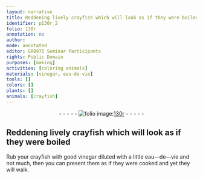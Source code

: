 ```yaml
---
layout: narrative
title: Reddening lively crayfish which will look as if they were boiled
identifier: p130r_2
folio: 130r
annotation: no
author:
mode: annotated
editor: GR8975 Seminar Participants
rights: Public Domain
purposes: [making]
activities: [coloring animals]
materials: [vinegar, eau-de-vie]
tools: []
colors: []
plants: []
animals: [crayfish]
---
```


 <div class="folio" align="center">- - - - - <a href="http://gallica.bnf.fr/ark:/12148/btv1b10500001g/f265.item.r=" target="_blank"><img src="https://cu-mkp.github.io/GR8975-edition/assets/photo-icon.png" alt="folio image: " style="display:inline-block; margin-bottom:-3px;"/>130r</a> - - - - - </div> 

##  Reddening lively crayfish which will look as if they were boiled 

  <span class="activity"></span> 
 Rub your <span class="animal">crayfish</span> with good <span class="material">vinegar</span> diluted with a little <span class="material">eau—de—vie</span> and not much, then you can present them as if they were cooked and yet they will walk. 
 